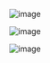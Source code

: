 ![image](https://github.com/user-attachments/assets/5739a3cd-40b7-4448-97a9-d714940e1a94)

![image](https://github.com/user-attachments/assets/94bdc710-d4c1-44fd-a557-268fa8102df1)

![image](https://github.com/user-attachments/assets/e51affe3-8385-447e-946a-f7224e2e7819)
